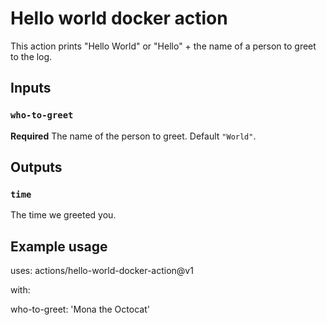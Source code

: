 # Hello world docker action



This action prints "Hello World" or "Hello" + the name of a person to greet to the log.



## Inputs



### `who-to-greet`



**Required** The name of the person to greet. Default `"World"`.



## Outputs



### `time`



The time we greeted you.



## Example usage



uses: actions/hello-world-docker-action@v1

with:

  who-to-greet: 'Mona the Octocat'
